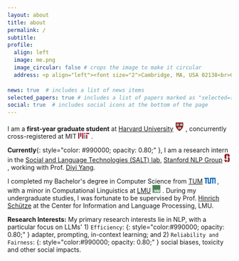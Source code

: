 ```yaml
---
layout: about
title: about
permalink: /
subtitle:
profile:
  align: left
  image: me.png
  image_circular: false # crops the image to make it circular
  address: <p align="left"><font size="2">Cambridge, MA, USA 02138<br>Graduate School of Arts and Sciences, Harvard Univerisity</font></p>

news: true  # includes a list of news items
selected_papers: true # includes a list of papers marked as "selected={true}"
social: true  # includes social icons at the bottom of the page
--- 
```

I am a **first-year graduate student** at [Harvard University](https://www.harvard.edu/) <img src="assets/img/h.png" alt="h" height="20px"> , concurrently cross-registered at MIT <img src="assets/img/MIT.png" alt="mit" height="13px"> .

**Currently**{: style="color: #990000; opacity: 0.80;" }, I am a research intern in the [Social and Language Technologies (SALT) lab](https://cs.stanford.edu/~diyiy/group.html), 
	[Stanford NLP Group](https://nlp.stanford.edu/) <img src="assets/img/Stanford.png" alt="s" height="19px"> , working with Prof.
	[Diyi Yang](https://cs.stanford.edu/~diyiy/index.html).
<!-- Also, I am a research assistant of 
	AI4LIFE Group at 
	Harvard John A. Paulson School of Engineering and Applied Sciences, working with Prof. 
	[Hima Lakkaraju](https://himalakkaraju.github.io/). --> 
	
I completed my Bachelor's degree in Computer Science from 
	[TUM](https://www.tum.de/en/) <img src="assets/img/TUM.png" alt="tum" height="13px"> , with a minor in Computational Linguistics at 
	[LMU](https://www.lmu.de/en/) <img src="assets/img/LMU.jpeg" alt="lmu" height="18px"> . During my undergraduate studies, I was fortunate to be supervised by Prof. 
	[Hinrich Schütze](https://scholar.google.com/citations?user=qIL9dWUAAAAJ&hl=en) at the 
	Center for Information and Language Processing, LMU.
<!-- 	[Center for Information and Language Processing](https://schuetze.cis.lmu.de/), LMU. -->

**Research Interests:** My primary research interests lie in NLP, with a particular focus on LLMs' 1) `Efficiency`: {: style="color:#990000; opacity: 0.80;" } adapter, prompting, in-context learning; and 2) `Reliability and Fairness`: {: style="color:#990000; opacity: 0.80;" } social biases, toxicity and other social impacts.
